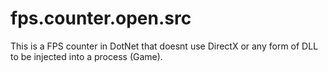 # fps.counter.open.src
This is a FPS counter in DotNet that doesnt use DirectX or any form of DLL to be injected into a process (Game).
